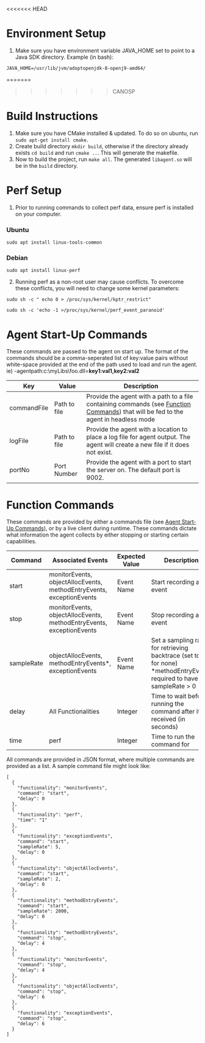 <<<<<<< HEAD
# Environment Setup
1. Make sure you have environment variable JAVA_HOME set to point to a Java SDK directory. Example (in bash):
```
JAVA_HOME=/usr/lib/jvm/adoptopenjdk-8-openj9-amd64/
```

=======
>>>>>>> CANOSP
# Build Instructions
1. Make sure you have CMake installed & updated. To do so on ubuntu, run `sudo apt-get install cmake`.  
2. Create build directory `mkdir build`, otherwise if the directory already exists `cd build` and run `cmake ..`. This will generate the makefile.  
3. Now to build the project, run `make all`. The generated `libagent.so` will be in the `build` directory.

# Perf Setup
1. Prior to running commands to collect perf data, ensure perf is installed on your computer.
### Ubuntu
```
sudo apt install linux-tools-common
```
### Debian
```
sudo apt install linux-perf
```
2. Running perf as a non-root user may cause conflicts. To overcome these conflicts, you will need to change some kernel parameters:
```
sudo sh -c " echo 0 > /proc/sys/kernel/kptr_restrict"
```
```
sudo sh -c 'echo -1 >/proc/sys/kernel/perf_event_paranoid'
```

# Agent Start-Up Commands
These commands are passed to the agent on start up. The format of the commands should be a comma-seperated list of key:value pairs without white-space provided at the end of the path used to load and run the agent. ie) -agentpath:c:\myLibs\foo.dll=**key1:val1,key2:val2**

| Key | Value | Description |
| --- | ---| --- |
| commandFile | Path to file | Provide the agent with a path to a file containing commands (see [Function Commands](#function-commands)) that will be fed to the agent in headless mode |
| logFile | Path to file | Provide the agent with a location to place a log file for agent output. The agent will create a new file if it does not exist. |
| portNo | Port Number | Provide the agent with a port to start the server on. The default port is 9002.  


# Function Commands
These commands are provided by either a commands file (see [Agent Start-Up Commands](#agent-start-up-commands)), or by a live client during runtime. These commands dictate what information the agent collects by either stopping or starting certain capabilities.

| Command | Associated Events | Expected Value | Description |
| --- | --- | --- | ---- |
| start | monitorEvents, objectAllocEvents, methodEntryEvents, exceptionEvents | Event Name | Start recording an event |
| stop | monitorEvents, objectAllocEvents, methodEntryEvents, exceptionEvents | Event Name | Stop recording an event |
| sampleRate | objectAllocEvents, methodEntryEvents*, exceptionEvents | Event Name | Set a sampling rate `n` for retrieving backtrace (set to 0 for none) *methodEntryEvents required to have sampleRate > 0 |
| delay | All Functionalities | Integer | Time to wait before running the command after it is received (in seconds) |
| time | perf | Integer | Time to run the command for |

All commands are provided in JSON format, where multiple commands are provided as a list. A sample command file might look like:
```
[
  {
    "functionality": "monitorEvents",
    "command": "start",
    "delay": 0
  },
  {
    "functionality": "perf",
    "time": "1"
  },
  {
    "functionality": "exceptionEvents",
    "command": "start",
    "sampleRate": 5,
    "delay": 0
  },
  {
    "functionality": "objectAllocEvents",
    "command": "start",
    "sampleRate": 2,
    "delay": 0
  },
  {
    "functionality": "methodEntryEvents",
    "command": "start",
    "sampleRate": 2000,
    "delay": 0
  },
  {
    "functionality": "methodEntryEvents",
    "command": "stop",
    "delay": 4
  },
  {
    "functionality": "monitorEvents",
    "command": "stop",
    "delay": 4
  },
  {
    "functionality": "objectAllocEvents",
    "command": "stop",
    "delay": 6
  },
  {
    "functionality": "exceptionEvents",
    "command": "stop",
    "delay": 6
  }
]

```
